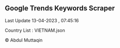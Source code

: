 

## Google Trends Keywords Scraper 
 
Last Update 13-04-2023 , 07:45:16

Country List :
VIETNAM.json



© Abdul Muttaqin 
